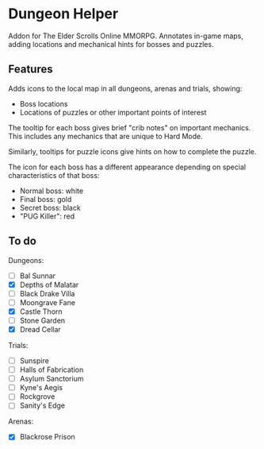 # Dungeon Helper

Addon for The Elder Scrolls Online MMORPG. Annotates in-game maps, adding locations and mechanical hints for bosses and puzzles.

## Features

Adds icons to the local map in all dungeons, arenas and trials, showing:

- Boss locations
- Locations of puzzles or other important points of interest

The tooltip for each boss gives brief "crib notes" on important mechanics. This includes any mechanics that are unique to Hard Mode.

Similarly, tooltips for puzzle icons give hints on how to complete the puzzle.

The icon for each boss has a different appearance depending on special characteristics of that boss:

- Normal boss: white
- Final boss: gold
- Secret boss: black
- "PUG Killer": red

## To do

Dungeons:

- [ ] Bal Sunnar
- [X] Depths of Malatar
- [ ] Black Drake Villa
- [ ] Moongrave Fane
- [X] Castle Thorn
- [ ] Stone Garden
- [X] Dread Cellar

Trials:

- [ ] Sunspire
- [ ] Halls of Fabrication
- [ ] Asylum Sanctorium
- [ ] Kyne's Aegis
- [ ] Rockgrove
- [ ] Sanity's Edge

Arenas:

- [X] Blackrose Prison
